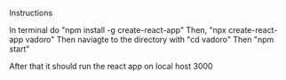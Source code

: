 Instructions

In terminal do "npm install -g create-react-app" Then, "npx create-react-app vadoro" Then naviagte to the directory with "cd vadoro" Then "npm start"

After that it should run the react app on local host 3000